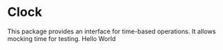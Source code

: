 # Clock

This package provides an interface for time-based operations.  It allows
mocking time for testing.
Hello World
